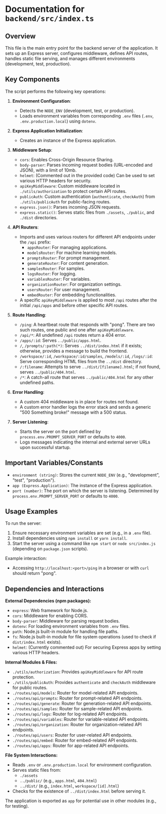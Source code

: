 # Documentation for `backend/src/index.ts`

## Overview

This file is the main entry point for the backend server of the application. It sets up an Express server, configures middleware, defines API routes, handles static file serving, and manages different environments (development, test, production).

## Key Components

The script performs the following key operations:

1.  **Environment Configuration**:
    *   Detects the `NODE_ENV` (development, test, or production).
    *   Loads environment variables from corresponding `.env` files (`.env`, `.env.production.local`) using `dotenv`.

2.  **Express Application Initialization**:
    *   Creates an instance of the Express application.

3.  **Middleware Setup**:
    *   `cors`: Enables Cross-Origin Resource Sharing.
    *   `body-parser`: Parses incoming request bodies (URL-encoded and JSON), with a limit of 10mb.
    *   `helmet`: (Commented out in the provided code) Can be used to set various HTTP headers for security.
    *   `apiKeyMiddleware`: Custom middleware located in `./utils/authorization` to protect certain API routes.
    *   `publicAuth`: Custom authentication (`authenticate`, `checkAuth`) from `./utils/publicAuth` for public-facing routes.
    *   `express.json()`: Parses incoming JSON requests.
    *   `express.static()`: Serves static files from `./assets`, `./public`, and `./dist` directories.

4.  **API Routers**:
    *   Imports and uses various routers for different API endpoints under the `/api` prefix:
        *   `appsRouter`: For managing applications.
        *   `modelsRouter`: For machine learning models.
        *   `promptsRouter`: For prompt management.
        *   `generateRouter`: For content generation.
        *   `samplesRouter`: For samples.
        *   `logsRouter`: For logging.
        *   `variablesRouter`: For variables.
        *   `organizationRouter`: For organization settings.
        *   `usersRouter`: For user management.
        *   `embedRouter`: For embedding functionalities.
    *   A specific `apiKeyMiddleware` is applied to most `/api` routes after the initial `/api/apps` and before other specific API routes.

5.  **Route Handling**:
    *   `/ping`: A heartbeat route that responds with "pong". There are two such routes, one public and one after `apiKeyMiddleware`.
    *   `/api/*`: All undefined `/api` routes return a 404 error.
    *   `/apps/:id`: Serves `../public/apps.html`.
    *   `/`, `/prompts/:path(*)`: Serves `../dist/index.html` if it exists; otherwise, provides a message to build the frontend.
    *   `/workspace/:id`, `/workspace/:id/samples`, `/models/:id`, `/logs/:id`: Serve corresponding HTML files from the `../dist` directory.
    *   `/:filename`: Attempts to serve `../dist/[filename].html`; if not found, serves `../public/404.html`.
    *   `/*`: A catch-all route that serves `../public/404.html` for any other undefined paths.

6.  **Error Handling**:
    *   A custom 404 middleware is in place for routes not found.
    *   A custom error handler logs the error stack and sends a generic "500 Something broke!" message with a 500 status.

7.  **Server Listening**:
    *   Starts the server on the port defined by `process.env.PROMPT_SERVER_PORT` or defaults to `4000`.
    *   Logs messages indicating the internal and external server URLs upon successful startup.

## Important Variables/Constants

*   `environment (string)`: Stores the current `NODE_ENV` (e.g., "development", "test", "production").
*   `app (Express.Application)`: The instance of the Express application.
*   `port (number)`: The port on which the server is listening. Determined by `process.env.PROMPT_SERVER_PORT` or defaults to `4000`.

## Usage Examples

To run the server:

1.  Ensure necessary environment variables are set (e.g., in a `.env` file).
2.  Install dependencies using `npm install` or `yarn install`.
3.  Start the server using a command like `npm start` or `node src/index.js` (depending on `package.json` scripts).

Example interaction:
*   Accessing `http://localhost:<port>/ping` in a browser or with `curl` should return "pong".

## Dependencies and Interactions

**External Dependencies (npm packages):**

*   `express`: Web framework for Node.js.
*   `cors`: Middleware for enabling CORS.
*   `body-parser`: Middleware for parsing request bodies.
*   `dotenv`: For loading environment variables from `.env` files.
*   `path`: Node.js built-in module for handling file paths.
*   `fs`: Node.js built-in module for file system operations (used to check if `dist/index.html` exists).
*   `helmet`: (Currently commented out) For securing Express apps by setting various HTTP headers.

**Internal Modules & Files:**

*   `./utils/authorization`: Provides `apiKeyMiddleware` for API route protection.
*   `./utils/publicAuth`: Provides `authenticate` and `checkAuth` middleware for public routes.
*   `./routes/api/models`: Router for model-related API endpoints.
*   `./routes/api/prompts`: Router for prompt-related API endpoints.
*   `./routes/api/generate`: Router for generation-related API endpoints.
*   `./routes/api/samples`: Router for sample-related API endpoints.
*   `./routes/api/logs`: Router for log-related API endpoints.
*   `./routes/api/variables`: Router for variable-related API endpoints.
*   `./routes/api/organization`: Router for organization-related API endpoints.
*   `./routes/api/users`: Router for user-related API endpoints.
*   `./routes/api/embed`: Router for embed-related API endpoints.
*   `./routes/api/apps`: Router for app-related API endpoints.

**File System Interactions:**

*   Reads `.env` or `.env.production.local` for environment configuration.
*   Serves static files from:
    *   `./assets`
    *   `../public/` (e.g., `apps.html`, `404.html`)
    *   `../dist/` (e.g., `index.html`, `workspace/[id].html`)
*   Checks for the existence of `../dist/index.html` before serving it.

The application is exported as `app` for potential use in other modules (e.g., for testing).
